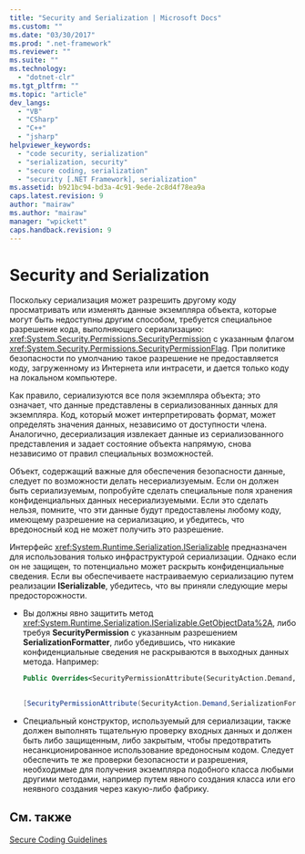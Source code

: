 ```yaml
---
title: "Security and Serialization | Microsoft Docs"
ms.custom: ""
ms.date: "03/30/2017"
ms.prod: ".net-framework"
ms.reviewer: ""
ms.suite: ""
ms.technology: 
  - "dotnet-clr"
ms.tgt_pltfrm: ""
ms.topic: "article"
dev_langs: 
  - "VB"
  - "CSharp"
  - "C++"
  - "jsharp"
helpviewer_keywords: 
  - "code security, serialization"
  - "serialization, security"
  - "secure coding, serialization"
  - "security [.NET Framework], serialization"
ms.assetid: b921bc94-bd3a-4c91-9ede-2c8d4f78ea9a
caps.latest.revision: 9
author: "mairaw"
ms.author: "mairaw"
manager: "wpickett"
caps.handback.revision: 9
---
```

# Security and Serialization
Поскольку сериализация может разрешить другому коду просматривать или изменять данные экземпляра объекта, которые могут быть недоступны другим способом, требуется специальное разрешение кода, выполняющего сериализацию: <xref:System.Security.Permissions.SecurityPermission> с указанным флагом <xref:System.Security.Permissions.SecurityPermissionFlag>. При политике безопасности по умолчанию такое разрешение не предоставляется коду, загруженному из Интернета или интрасети, и дается только коду на локальном компьютере.  
  
 Как правило, сериализуются все поля экземпляра объекта; это означает, что данные представлены в сериализованных данных для экземпляра. Код, который может интерпретировать формат, может определять значения данных, независимо от доступности члена. Аналогично, десериализация извлекает данные из сериализованного представления и задает состояние объекта напрямую, снова независимо от правил специальных возможностей.  
  
 Объект, содержащий важные для обеспечения безопасности данные, следует по возможности делать несериализуемым. Если он должен быть сериализуемым, попробуйте сделать специальные поля хранения конфиденциальных данных несериализуемыми. Если это сделать нельзя, помните, что эти данные будут предоставлены любому коду, имеющему разрешение на сериализацию, и убедитесь, что вредоносный код не может получить это разрешение.  
  
 Интерфейс <xref:System.Runtime.Serialization.ISerializable> предназначен для использования только инфраструктурой сериализации. Однако если он не защищен, то потенциально может раскрыть конфиденциальные сведения. Если вы обеспечиваете настраиваемую сериализацию путем реализации **ISerializable**, убедитесь, что вы приняли следующие меры предосторожности.  
  
-   Вы должны явно защитить метод <xref:System.Runtime.Serialization.ISerializable.GetObjectData%2A>, либо требуя **SecurityPermission** с указанным разрешением **SerializationFormatter**, либо убедившись, что никакие конфиденциальные сведения не раскрываются в выходных данных метода. Например:  
  
    ```vb  
    Public Overrides<SecurityPermissionAttribute(SecurityAction.Demand, SerializationFormatter := True)>  _ Sub GetObjectData(info As SerializationInfo, context As StreamingContext) End Sub  
  
    ```  
  
    ```csharp  
    [SecurityPermissionAttribute(SecurityAction.Demand,SerializationFormatter =true)] public override void GetObjectData(SerializationInfo info, StreamingContext context) { }  
    ```  
  
-   Специальный конструктор, используемый для сериализации, также должен выполнять тщательную проверку входных данных и должен быть либо защищенным, либо закрытым, чтобы предотвратить несанкционированное использование вредоносным кодом. Следует обеспечить те же проверки безопасности и разрешения, необходимые для получения экземпляра подобного класса любыми другими методами, например путем явного создания класса или его неявного создания через какую\-либо фабрику.  
  
## См. также  
 [Secure Coding Guidelines](../../../docs/standard/security/secure-coding-guidelines.md)